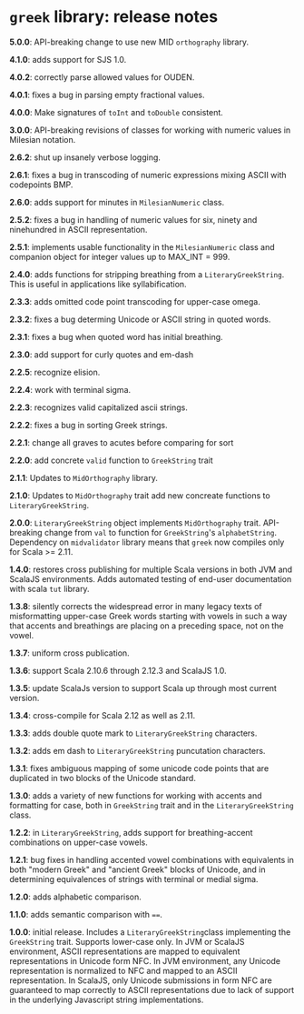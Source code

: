 # `greek` library: release notes

**5.0.0**: API-breaking change to use new MID `orthography` library.

**4.1.0**: adds support for SJS 1.0.

**4.0.2**: correctly parse allowed values for OUDEN.

**4.0.1**: fixes a bug in parsing empty fractional values.

**4.0.0**:  Make signatures of `toInt` and `toDouble` consistent.

**3.0.0**:  API-breaking revisions of classes for working with numeric values in Milesian notation.


**2.6.2**: shut up insanely verbose logging.


**2.6.1**: fixes a bug in transcoding of numeric expressions mixing ASCII with codepoints BMP.

**2.6.0**: adds support for minutes in `MilesianNumeric` class.


**2.5.2**: fixes a bug in handling of numeric values for six, ninety and ninehundred in ASCII representation.


**2.5.1**: implements usable functionality in the `MilesianNumeric` class and companion object for integer values up to MAX_INT = 999.

**2.4.0**:  adds functions for stripping breathing from a `LiteraryGreekString`.  This is useful in applications like syllabification.

**2.3.3**: adds omitted code point transcoding for upper-case omega.

**2.3.2**: fixes a bug determing Unicode or ASCII string in quoted words.

**2.3.1**: fixes a bug when quoted word has initial breathing.

**2.3.0**: add support for curly quotes and em-dash

**2.2.5**: recognize elision.

**2.2.4**: work with terminal sigma.

**2.2.3**: recognizes valid capitalized ascii strings.

**2.2.2**: fixes a bug in sorting Greek strings.

**2.2.1**: change all graves to acutes before comparing for sort

**2.2.0**: add concrete `valid` function to `GreekString` trait

**2.1.1**:  Updates to `MidOrthography` library.

**2.1.0**:  Updates to `MidOrthography` trait add new concreate functions to `LiteraryGreekString`.


**2.0.0**:   `LiteraryGreekString` object implements `MidOrthography` trait.  API-breaking change from `val` to function for `GreekString`'s `alphabetString`.  Dependency on `midvalidator` library means that `greek` now compiles only for Scala >= 2.11.


**1.4.0**:  restores cross publishing for multiple Scala versions in both JVM and ScalaJS environments.  Adds automated testing of end-user documentation with scala `tut` library.


**1.3.8**:  silently corrects the widespread error in many legacy texts of
misformatting upper-case Greek words starting with vowels in such a way that
accents and breathings are placing on a preceding space, not on the vowel.

**1.3.7**: uniform cross publication.

**1.3.6**:  support Scala 2.10.6 through 2.12.3 and ScalaJS 1.0.

**1.3.5**: update ScalaJs version to support Scala up through most current version.

**1.3.4**:  cross-compile for Scala 2.12 as well as 2.11.

**1.3.3**:  adds double quote mark to `LiteraryGreekString` characters.

**1.3.2**:  adds em dash to `LiteraryGreekString` puncutation characters.

**1.3.1**: fixes ambiguous mapping of some unicode code points that are duplicated in two blocks of the Unicode standard.

**1.3.0**: adds a variety of new functions for working with accents and formatting for case, both in `GreekString` trait and in the `LiteraryGreekString` class.

**1.2.2**: in `LiteraryGreekString`, adds support for breathing-accent combinations on upper-case vowels.

**1.2.1**: bug fixes in handling accented vowel combinations with equivalents in both "modern Greek" and "ancient Greek" blocks of Unicode, and in determining equivalences of strings with terminal or medial sigma.

**1.2.0**: adds alphabetic comparison.

**1.1.0**:  adds semantic comparison with `==`.

**1.0.0**:  initial release.  Includes a `LiteraryGreekString`class implementing the `GreekString` trait.  Supports lower-case only. In JVM or ScalaJS environment, ASCII representations are mapped to equivalent representations in Unicode form NFC.  In JVM environment, any Unicode representation is normalized to NFC and mapped to an ASCII representation.  In ScalaJS, only Unicode submissions in form NFC are guaranteed to map correctly to ASCII representations due to lack of support in the underlying Javascript string implementations.
